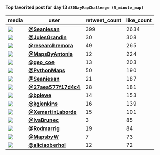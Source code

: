 #### Top favorited post for day 13 `#30DayMapChallenge (5_minute_map)`
| media                                                                                         | user                                                                                   |   retweet_count |   like_count |
|-----------------------------------------------------------------------------------------------|----------------------------------------------------------------------------------------|-----------------|--------------|
| ![](https://pbs.twimg.com/media/FhbjqoEXoAEior1.jpg)                                          | **[@Seaniesan](https://twitter.com/Seaniesan/status/1591709851641843712)**             |             399 |         2634 |
| ![](https://pbs.twimg.com/media/FgaGM6sXoAACyAW.jpg)                                          | **[@JulesGrandin](https://twitter.com/JulesGrandin/status/1591699887720013829)**       |              30 |          308 |
| ![](https://pbs.twimg.com/ext_tw_video_thumb/1591780175779401728/pu/img/bLdYWnIzkIMWtTK9.jpg) | **[@researchremora](https://twitter.com/researchremora/status/1591780195396358145)**   |              49 |          265 |
| ![](https://pbs.twimg.com/media/FhcAt_oWAAE960S.jpg)                                          | **[@MapsByAntonia](https://twitter.com/MapsByAntonia/status/1591741786631856128)**     |              12 |          224 |
| ![](https://pbs.twimg.com/media/FheoiS9agAAYPL1.jpg)                                          | **[@geo_coe](https://twitter.com/geo_coe/status/1591927608526376960)**                 |              13 |          203 |
| ![](https://pbs.twimg.com/media/Fgogsg5XkAIQF5S.jpg)                                          | **[@PythonMaps](https://twitter.com/PythonMaps/status/1591851637684985856)**           |              50 |          190 |
| ![](https://pbs.twimg.com/media/Fhd4TxeWIAAyG-a.jpg)                                          | **[@Seaniesan](https://twitter.com/Seaniesan/status/1591873294499778560)**             |              21 |          187 |
| ![](https://pbs.twimg.com/ext_tw_video_thumb/1591843689818644482/pu/img/ocUO10AEGk6AiAXz.jpg) | **[@27aea577f17d4c4](https://twitter.com/27aea577f17d4c4/status/1591844350539223040)** |              28 |          181 |
| ![](https://pbs.twimg.com/ext_tw_video_thumb/1591791097881280512/pu/img/ETQ1iaNRNKZbyyAO.jpg) | **[@bplewe](https://twitter.com/bplewe/status/1591792155672342529)**                   |              14 |          153 |
| ![](https://pbs.twimg.com/ext_tw_video_thumb/1591915098414764033/pu/img/EYXFArgsY8wqPxyp.jpg) | **[@kgjenkins](https://twitter.com/kgjenkins/status/1591915288429199362)**             |              16 |          139 |
| ![](https://pbs.twimg.com/media/FhcVzhgXkAAVaI6.jpg)                                          | **[@XemartinLaborde](https://twitter.com/XemartinLaborde/status/1591765155956011012)** |              15 |          101 |
| ![](https://pbs.twimg.com/media/FhdA2E5UYAAhZqK.jpg)                                          | **[@IvaBrunec](https://twitter.com/IvaBrunec/status/1591812808462983169)**             |               3 |           85 |
| ![](https://pbs.twimg.com/media/Fhedy6TXkAI7jV8.jpg)                                          | **[@Rodmarrig](https://twitter.com/Rodmarrig/status/1591914582519463940)**             |              19 |           84 |
| ![](https://pbs.twimg.com/media/FhdVn_qVUAA9RSP.jpg)                                          | **[@MapsbyW](https://twitter.com/MapsbyW/status/1591835143685259264)**                 |               7 |           73 |
| ![](https://pbs.twimg.com/media/Fha0rzGXkAA0JT1.jpg)                                          | **[@aliciaoberhol](https://twitter.com/aliciaoberhol/status/1591658478354972672)**     |              12 |           72 |
 
